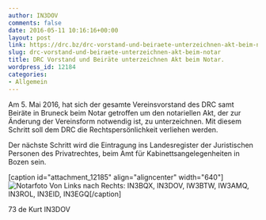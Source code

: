 ```yaml
---
author: IN3DOV
comments: false
date: 2016-05-11 10:16:16+00:00
layout: post
link: https://drc.bz/drc-vorstand-und-beiraete-unterzeichnen-akt-beim-notar/
slug: drc-vorstand-und-beiraete-unterzeichnen-akt-beim-notar
title: DRC Vorstand und Beiräte unterzeichnen Akt beim Notar.
wordpress_id: 12184
categories:
- Allgemein
---
```


Am 5. Mai 2016, hat sich der gesamte Vereinsvorstand des DRC samt Beiräte in Bruneck beim Notar getroffen um den notariellen Akt, der zur Änderung der Vereinsform notwendig ist, zu unterzeichnen. Mit diesem Schritt soll dem DRC die Rechtspersönlichkeit verliehen werden.




Der nächste Schritt wird die Eintragung ins Landesregister der Juristischen Personen des Privatrechtes, beim Amt für Kabinettsangelegenheiten in Bozen sein.




[caption id="attachment_12185" align="aligncenter" width="640"]![Notarfoto](https://drc.bz/wp-content/uploads/2016/05/Notarfoto-1024x576.jpg) Von Links nach Rechts: IN3BQX, IN3DOV, IW3BTW, IW3AMQ, IN3ROL, IN3EID, IN3EGQ[/caption]


73 de Kurt IN3DOV



